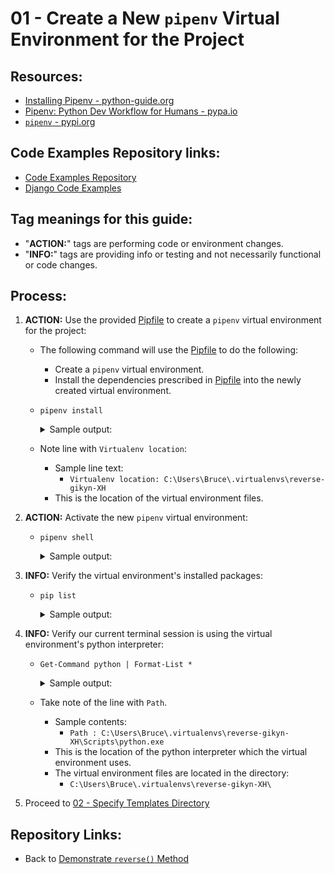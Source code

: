 # 01 - Create a New `pipenv` Virtual Environment for the Project

## Resources:
* [Installing Pipenv - python-guide.org](https://docs.python-guide.org/dev/virtualenvs/#installing-pipenv)
* [Pipenv: Python Dev Workflow for Humans - pypa.io](https://pipenv.pypa.io/en/latest/)
* [`pipenv` - pypi.org](https://pypi.org/project/pipenv/)


## Code Examples Repository links:
* [Code Examples Repository](../../../README.md)
* [Django Code Examples](../../README.md)

## Tag meanings for this guide:
* "**ACTION:**" tags are performing code or environment changes.
* "**INFO:**" tags are providing info or testing and not necessarily functional or code changes.

## Process:
1. **ACTION:** Use the provided [Pipfile](../Pipfile) to create a `pipenv` virtual environment for the project:
    * The following command will use the [Pipfile](../Pipfile) to do the following:
        * Create a `pipenv` virtual environment.
        * Install the dependencies prescribed in [Pipfile](../Pipfile) into the newly created virtual environment.
    * `pipenv install`
        <details>
        <summary>Sample output:</summary>

            PS C:\Users\Bruce\Programming\examples\django\reverse> pipenv install
            Creating a virtualenv for this project...
            Pipfile: C:\Users\Bruce\Programming\examples\django\reverse\Pipfile
            Using C:/Users/Bruce/AppData/Local/Programs/Python/Python310/python.exe (3.10.6) to create virtualenv...
            [=== ] Creating virtual environment...
              creator CPython3Windows(dest=C:\Users\Bruce\.virtualenvs\reverse-gikyn-XH, clear=False, no_vcs_ignore=False, global=False)
              seeder FromAppData(download=False, pip=bundle, setuptools=bundle, wheel=bundle, via=copy, app_data_dir=C:\Users\Bruce\AppData\Local\pypa\virtualenv)
                added seed packages: pip==22.2.2, setuptools==64.0.3, wheel==0.37.1
              activators BashActivator,BatchActivator,FishActivator,NushellActivator,PowerShellActivator,PythonActivator

            Successfully created virtual environment!
            Virtualenv location: C:\Users\Bruce\.virtualenvs\reverse-gikyn-XH
            Installing dependencies from Pipfile.lock (2d0928)...
              ================================ 5/5 - 00:00:08
            To activate this project's virtualenv, run pipenv shell.
            Alternatively, run a command inside the virtualenv with pipenv run.
            PS C:\Users\Bruce\Programming\examples\django\reverse>
        </details>
    * Note line with `Virtualenv location`:
        * Sample line text:
            * `Virtualenv location: C:\Users\Bruce\.virtualenvs\reverse-gikyn-XH`
        * This is the location of the virtual environment files.

1. **ACTION:** Activate the new `pipenv` virtual environment:
    * `pipenv shell`
        <details>
        <summary>Sample output:</summary>

            PS C:\Users\Bruce\Programming\examples\django\reverse> pipenv shell
            Launching subshell in virtual environment...
            PowerShell 7.2.6
            Copyright (c) Microsoft Corporation.

            https://aka.ms/powershell
            Type 'help' to get help.

            PS C:\Users\Bruce\Programming\examples\django\reverse>
        </details>

1. **INFO:** Verify the virtual environment's installed packages:
    * `pip list`
        <details>
        <summary>Sample output:</summary>

            PS C:\Users\Bruce\Programming\examples\django\reverse> pip list
            Package    Version
            ---------- -------
            asgiref    3.5.2
            Django     4.0
            docutils   0.19
            pip        22.2.2
            setuptools 64.0.3
            sqlparse   0.4.2
            tzdata     2022.2
            wheel      0.37.1
            PS C:\Users\Bruce\Programming\examples\django\reverse>
        </details>

1. **INFO:** Verify our current terminal session is using the virtual environment's python interpreter:
    * `Get-Command python | Format-List *`
        <details>
        <summary>Sample output:</summary>

            PS C:\Users\Bruce\Programming\examples\django\reverse> Get-Command python | Format-List *

            HelpUri            :
            FileVersionInfo    : File:             C:\Users\Bruce\.virtualenvs\reverse-gikyn-XH\Scripts\python.exe
                                InternalName:     Python Launcher
                                OriginalFilename: py.exe
                                FileVersion:      3.10.6
                                FileDescription:  Python
                                Product:          Python
                                ProductVersion:   3.10.6
                                Debug:            False
                                Patched:          False
                                PreRelease:       False
                                PrivateBuild:     False
                                SpecialBuild:     False
                                Language:         Language Neutral

            Path               : C:\Users\Bruce\.virtualenvs\reverse-gikyn-XH\Scripts\python.exe
            Extension          : .exe
            Definition         : C:\Users\Bruce\.virtualenvs\reverse-gikyn-XH\Scripts\python.exe
            Source             : C:\Users\Bruce\.virtualenvs\reverse-gikyn-XH\Scripts\python.exe
            Version            : 3.10.6150.1013
            Visibility         : Public
            OutputType         : {System.String}
            Name               : python.exe
            CommandType        : Application
            ModuleName         :
            Module             :
            RemotingCapability : PowerShell
            Parameters         :
            ParameterSets      :


            PS C:\Users\Bruce\Programming\examples\django\reverse>
        </details>
    * Take note of the line with `Path`.
        * Sample contents:
            * `Path : C:\Users\Bruce\.virtualenvs\reverse-gikyn-XH\Scripts\python.exe`
        * This is the location of the python interpreter which the virtual environment uses.
        * The virtual environment files are located in the directory:
            * `C:\Users\Bruce\.virtualenvs\reverse-gikyn-XH\`

1. Proceed to [02 - Specify Templates Directory](./02_specify_templates_directory.md)




## Repository Links:
* Back to [Demonstrate `reverse()` Method](./notes.md)